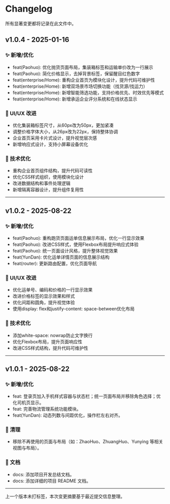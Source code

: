 # Changelog

所有显著变更都将记录在此文件中。

## v1.0.4 - 2025-01-16

### ✨ 新增/优化
- feat(Paohuo): 优化抛货页面布局，集装箱标签和运输单价改为一行展示
- feat(Paohuo): 简化价格显示，去掉背景标签，保留醒目红色数字
- feat(enterprise/Home): 重构企业首页为模块化设计，提升代码可维护性
- feat(enterprise/Home): 新增双场景市场切换功能（找货源/找运力）
- feat(enterprise/Home): 新增智能筛选功能，支持价格优先、时效优先等模式
- feat(enterprise/Home): 新增承运企业评分系统和在线状态显示

### 🎨 UI/UX 改进
- 优化集装箱标签尺寸，从60px改为50px，更加紧凑
- 调整价格字体大小，从26px改为22px，保持整体协调
- 企业首页采用卡片式设计，提升视觉层次感
- 新增响应式设计，支持小屏幕设备优化

### 🔧 技术优化
- 重构企业首页组件结构，提升代码可读性
- 优化CSS样式组织，使用模块化设计
- 改进数据结构和事件处理逻辑
- 新增隔离容器设计，提升组件复用性

---

## v1.0.2 - 2025-08-22

### ✨ 新增/优化
- feat(Paohuo): 重构跑货页面运单信息展示布局，优化一行显示效果
- feat(Paohuo): 改进CSS样式，使用Flexbox布局提升响应式体验
- feat(Paohuo): 统一页面设计风格，提升整体视觉效果
- feat(YunDan): 优化运单详情页面的信息展示结构
- feat(router): 更新路由配置，优化页面导航

### 🎨 UI/UX 改进
- 优化运单号、编码和价格的一行显示效果
- 改进价格标签的显示效果和样式
- 优化间距和圆角，提升视觉体验
- 使用display: flex和justify-content: space-between优化布局

### 🔧 技术优化
- 添加white-space: nowrap防止文字换行
- 优化Flexbox布局，提升页面响应性
- 改进CSS样式结构，提升代码可维护性

---

## v1.0.1 - 2025-08-22

### ✨ 新增/优化
- feat: 登录页加入手机样式容器与状态栏；统一页面布局并移除角色选择；优化司机页显示。
- feat: 完善物流管理系统功能模块。
- feat(YunDan): 动态列数与间距优化，操作栏左右对齐。

### 🧹 清理
- 移除不再使用的页面与布局（如：ZhaoHuo、ZhuangHuo、Yunying 等相关视图与布局）。

### 📝 文档
- docs: 添加项目开发总结文档。
- docs: 添加详细的项目 README 文档。

---
上一个版本未打标签，本次变更摘要基于最近提交信息整理。


